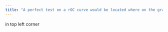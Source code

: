 ```yaml
---
title: "A perfect test on a rOC curve would be located where on the graph"
---
```

in top left corner

